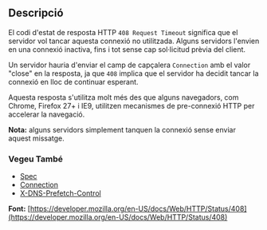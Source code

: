 ## Descripció

El codi d'estat de resposta HTTP `408 Request Timeout` significa que el servidor vol tancar aquesta connexió no utilitzada. Alguns servidors l'envien en una connexió inactiva, fins i tot sense cap sol·licitud prèvia del client.

Un servidor hauria d'enviar el camp de capçalera `Connection` amb el valor "close" en la resposta, ja que `408` implica que el servidor ha decidit tancar la connexió en lloc de continuar esperant.

Aquesta resposta s'utilitza molt més des que alguns navegadors, com Chrome, Firefox 27+ i IE9, utilitzen mecanismes de pre-connexió HTTP per accelerar la navegació.

<aside class="info"><strong>Nota:</strong> alguns servidors simplement tanquen la connexió sense enviar aquest missatge.</aside>

### Vegeu També

- [Spec](https://www.rfc-editor.org/rfc/rfc9110#status.408)
- [Connection](https://developer.mozilla.org/en-US/docs/Web/HTTP/Headers/Connection)
- [X-DNS-Prefetch-Control](https://developer.mozilla.org/en-US/docs/Web/HTTP/Headers/X-DNS-Prefetch-Control)

**Font:** [https://developer.mozilla.org/en-US/docs/Web/HTTP/Status/408](https://developer.mozilla.org/en-US/docs/Web/HTTP/Status/408)
